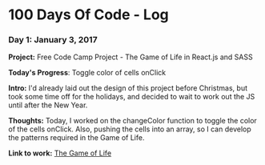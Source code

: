 # 100 Days Of Code - Log

### Day 1: January 3, 2017

**Project:** Free Code Camp Project - The Game of Life in React.js and SASS

**Today's Progress**: Toggle color of cells onClick

**Intro:** I'd already laid out the design of this project before Christmas, but took some time off for the holidays, and decided to wait to work out the JS until after the New Year.

**Thoughts:** Today, I worked on the changeColor function to toggle the color of the cells onClick. Also, pushing the cells into an array, so I can develop the patterns required in the Game of Life.

**Link to work:** [The Game of Life](http://codepen.io/CandiW/pen/MbaGZz)
